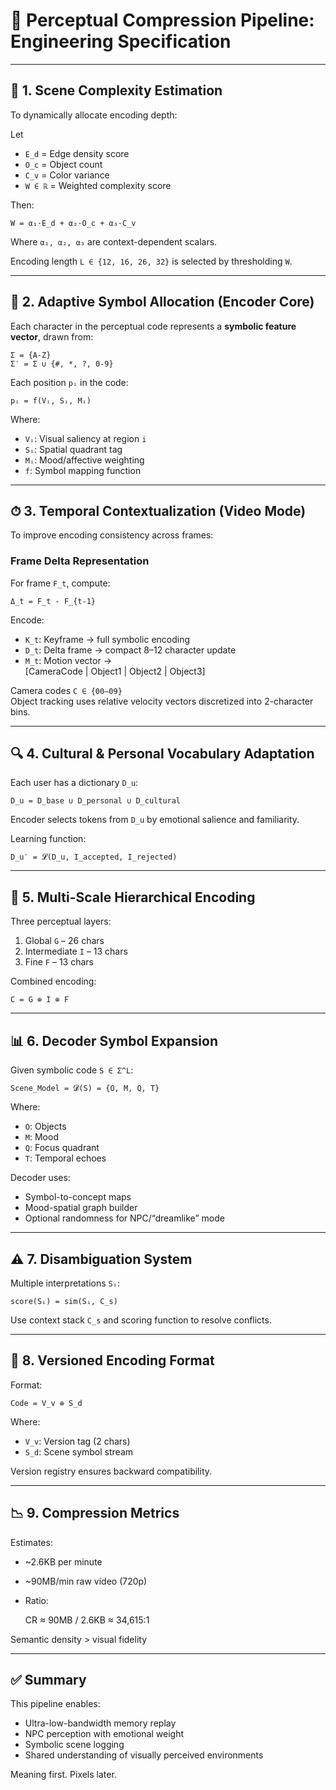 # 🧠 Perceptual Compression Pipeline: Engineering Specification

---

## 🧮 1. Scene Complexity Estimation

To dynamically allocate encoding depth:

Let  
- `E_d` = Edge density score  
- `O_c` = Object count  
- `C_v` = Color variance  
- `W ∈ ℝ` = Weighted complexity score

Then:

    W = α₁·E_d + α₂·O_c + α₃·C_v

Where `α₁, α₂, α₃` are context-dependent scalars.

Encoding length `L ∈ {12, 16, 26, 32}` is selected by thresholding `W`.

---

## 🔄 2. Adaptive Symbol Allocation (Encoder Core)

Each character in the perceptual code represents a **symbolic feature vector**, drawn from:

    Σ = {A-Z}
    Σ′ = Σ ∪ {#, *, ?, 0-9}

Each position `pᵢ` in the code:

    pᵢ = f(Vᵢ, Sᵢ, Mᵢ)

Where:  
- `Vᵢ`: Visual saliency at region `i`  
- `Sᵢ`: Spatial quadrant tag  
- `Mᵢ`: Mood/affective weighting  
- `f`: Symbol mapping function

---

## ⏱ 3. Temporal Contextualization (Video Mode)

To improve encoding consistency across frames:

### Frame Delta Representation

For frame `F_t`, compute:

    Δ_t = F_t - F_{t-1}

Encode:
- `K_t`: Keyframe → full symbolic encoding  
- `D_t`: Delta frame → compact 8–12 character update  
- `M_t`: Motion vector →  
    [CameraCode | Object1 | Object2 | Object3]

Camera codes `C ∈ {00–09}`  
Object tracking uses relative velocity vectors discretized into 2-character bins.

---

## 🔍 4. Cultural & Personal Vocabulary Adaptation

Each user has a dictionary `D_u`:

    D_u = D_base ∪ D_personal ∪ D_cultural

Encoder selects tokens from `D_u` by emotional salience and familiarity.

Learning function:

    D_u′ = 𝓛(D_u, I_accepted, I_rejected)

---

## 📐 5. Multi-Scale Hierarchical Encoding

Three perceptual layers:
1. Global `G` – 26 chars  
2. Intermediate `I` – 13 chars  
3. Fine `F` – 13 chars  

Combined encoding:

    C = G ⊕ I ⊕ F

---

## 📊 6. Decoder Symbol Expansion

Given symbolic code `S ∈ Σ^L`:

    Scene_Model = 𝓓(S) = {O, M, Q, T}

Where:  
- `O`: Objects  
- `M`: Mood  
- `Q`: Focus quadrant  
- `T`: Temporal echoes

Decoder uses:
- Symbol-to-concept maps  
- Mood-spatial graph builder  
- Optional randomness for NPC/“dreamlike” mode

---

## ⚠️ 7. Disambiguation System

Multiple interpretations `Sᵢ`:

    score(Sᵢ) = sim(Sᵢ, C_s)

Use context stack `C_s` and scoring function to resolve conflicts.

---

## 🔁 8. Versioned Encoding Format

Format:

    Code = V_v ⊕ S_d

Where:
- `V_v`: Version tag (2 chars)  
- `S_d`: Scene symbol stream

Version registry ensures backward compatibility.

---

## 📉 9. Compression Metrics

Estimates:

- ~2.6KB per minute  
- ~90MB/min raw video (720p)  
- Ratio:

    CR ≈ 90MB / 2.6KB ≈ 34,615:1

Semantic density > visual fidelity

---

## ✅ Summary

This pipeline enables:

- Ultra-low-bandwidth memory replay  
- NPC perception with emotional weight  
- Symbolic scene logging  
- Shared understanding of visually perceived environments

Meaning first. Pixels later.
